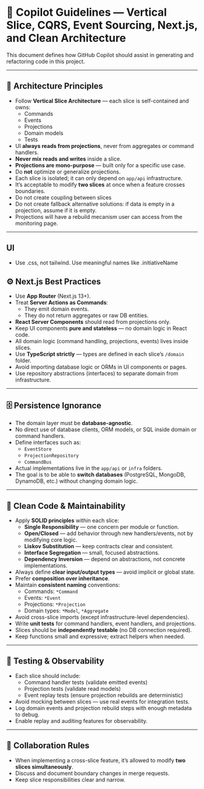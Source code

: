 # 🧭 Copilot Guidelines — Vertical Slice, CQRS, Event Sourcing, Next.js, and Clean Architecture

This document defines how GitHub Copilot should assist in generating and refactoring code in this project.

---

## 🧩 Architecture Principles

- Follow **Vertical Slice Architecture** — each slice is self-contained and owns:
  - Commands
  - Events
  - Projections
  - Domain models
  - Tests
- UI **always reads from projections**, never from aggregates or command handlers.
- **Never mix reads and writes** inside a slice.
- **Projections are mono-purpose** — built only for a specific use case.
- Do **not** optimize or generalize projections.
- Each slice is isolated; it can only depend on `app/api` infrastructure.
- It’s acceptable to modify **two slices** at once when a feature crosses boundaries.
- Do not create coupling between slices
- Do not create fallback alternative solutions: if data is empty in a projection, assume if it is empty. 
- Projections will have a rebuild mecanism  user can access from the monitoring page.

---

## UI
- Use .css, not tailwind. Use meaningful names like .initiativeName 

## ⚙️ Next.js Best Practices

- Use **App Router** (Next.js 13+).
- Treat **Server Actions as Commands**:
  - They emit domain events.
  - They do not return aggregates or raw DB entities.
- **React Server Components** should read from projections only.
- Keep UI components **pure and stateless** — no domain logic in React code.
- All domain logic (command handling, projections, events) lives inside slices.
- Use **TypeScript strictly** — types are defined in each slice’s `/domain` folder.
- Avoid importing database logic or ORMs in UI components or pages.
- Use repository abstractions (interfaces) to separate domain from infrastructure.

---

## 🗄️ Persistence Ignorance

- The domain layer must be **database-agnostic**.
- No direct use of database clients, ORM models, or SQL inside domain or command handlers.
- Define interfaces such as:
  - `EventStore`
  - `ProjectionRepository`
  - `CommandBus`
- Actual implementations live in the `app/api` or `infra` folders.
- The goal is to be able to **switch databases** (PostgreSQL, MongoDB, DynamoDB, etc.) without changing domain logic.

---

## 🧼 Clean Code & Maintainability

- Apply **SOLID principles** within each slice:
  - **Single Responsibility** — one concern per module or function.
  - **Open/Closed** — add behavior through new handlers/events, not by modifying core logic.
  - **Liskov Substitution** — keep contracts clear and consistent.
  - **Interface Segregation** — small, focused abstractions.
  - **Dependency Inversion** — depend on abstractions, not concrete implementations.
- Always define **clear input/output types** — avoid implicit or global state.
- Prefer **composition over inheritance**.
- Maintain **consistent naming** conventions:
  - Commands: `*Command`
  - Events: `*Event`
  - Projections: `*Projection`
  - Domain types: `*Model`, `*Aggregate`
- Avoid cross-slice imports (except infrastructure-level dependencies).
- Write **unit tests** for command handlers, event handlers, and projections.
- Slices should be **independently testable** (no DB connection required).
- Keep functions small and expressive; extract helpers when needed.

---

## 🧪 Testing & Observability

- Each slice should include:
  - Command handler tests (validate emitted events)
  - Projection tests (validate read models)
  - Event replay tests (ensure projection rebuilds are deterministic)
- Avoid mocking between slices — use real events for integration tests.
- Log domain events and projection rebuild steps with enough metadata to debug.
- Enable replay and auditing features for observability.

---

## 🚦 Collaboration Rules

- When implementing a cross-slice feature, it’s allowed to modify **two slices simultaneously**.
- Discuss and document boundary changes in merge requests.
- Keep slice responsibilities clear and narrow.
